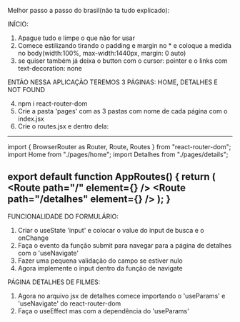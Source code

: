 Melhor passo a passo do brasil(não ta tudo explicado):

INÍCIO:
1) Apague tudo e limpe o que não for usar
2) Comece estilizando tirando o padding e margin no * e coloque a medida no body(width:100%, max-width:1440px, margin: 0 auto)
3) se quiser também já deixa o button com o cursor: pointer e o links com text-decoration: none

ENTÃO NESSA APLICAÇÃO TEREMOS 3 PÁGINAS: HOME, DETALHES E NOT FOUND

4) npm i react-router-dom
5) Crie a pasta 'pages' com as 3 pastas com nome de cada página com o index.jsx
6) Crie o routes.jsx e dentro dela:
-------
import { BrowserRouter as Router, Route, Routes } from "react-router-dom";
import Home from "./pages/home";
import Detalhes from "./pages/details";

export default function AppRoutes() {
    return (
        <Router>
            <Routes>
                <Route path="/" element={<Home />} />
                <Route path="/detalhes" element={<Detalhes />} />
            </Routes>
        </Router>
    );
}
-------

FUNCIONALIDADE DO FORMULÁRIO:
1) Criar o useState 'input' e colocar o value do input de busca e o onChange
2) Faça o evento da função submit para navegar para a página de detalhes com o 'useNavigate'
3) Fazer uma pequena validação do campo se estiver nulo
4) Agora implemente o input dentro da função de navigate

PÁGINA DETALHES DE FILMES:
1) Agora no arquivo jsx de detalhes comece importando o 'useParams' e 'useNavigate' do react-router-dom 
2) Faça o useEffect mas com a dependência do 'useParams'